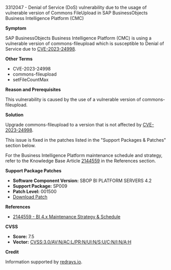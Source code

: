 3312047 - Denial of Service (DoS) vulnerability due to the usage of vulnerable version of Commons FileUpload in SAP BusinessObjects Business Intelligence Platform (CMC)

**Symptom**

SAP BusinessObjects Business Intelligence Platform (CMC) is using a vulnerable version of commons-fileupload which is susceptible to Denial of Service due to [CVE-2023-24998](https://www.cve.org/CVERecord?id=CVE-2023-24998).

**Other Terms**

- CVE-2023-24998
- commons-fileupload
- setFileCountMax

**Reason and Prerequisites**

This vulnerability is caused by the use of a vulnerable version of commons-fileupload.

**Solution**

Upgrade commons-fileupload to a version that is not affected by [CVE-2023-24998](https://www.cve.org/CVERecord?id=CVE-2023-24998).

This issue is fixed in the patches listed in the "Support Packages & Patches" section below.

For the Business Intelligence Platform maintenance schedule and strategy, refer to the Knowledge Base Article [2144559](https://me.sap.com/notes/2144559) in the References section.

**Support Package Patches**

- **Software Component Version:** SBOP BI PLATFORM SERVERS 4.2
- **Support Package:** SP009
- **Patch Level:** 001500
- [Download Patch](https://me.sap.com/softwarecenter/template/products/_APP=00200682500000001943&_EVENT=DISPHIER&HEADER=Y&FUNCTIONBAR=N&EVENT=TREE&NE=NAVIGATE&ENR=73555000100200001041&V=MAINT)

**References**

- [2144559 - BI 4.x Maintenance Strategy & Schedule](https://me.sap.com/notes/2144559)

**CVSS**

- **Score:** 7.5
- **Vector:** [CVSS:3.0/AV:N/AC:L/PR:N/UI:N/S:U/C:N/I:N/A:H](https://www.first.org/cvss/v3.0/specification-document)

**Credit**

Information supported by [redrays.io](https://redrays.io).